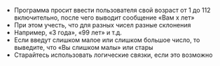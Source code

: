  - Программа просит ввести пользователя свой возраст от 1
до 112 включительно, после чего выводит сообщение
«Вам x лет»
 - При этом учесть, что для разных чисел разные склонения
 - Например, «3 года», «99 лет» и т.д.
 - Если введут слишком малое или слишком большое число,
то выведите, что «Вы слишком малы» или стары
 - Старайтесь использовать логические связки, если это
возможно